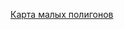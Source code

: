 [Карта малых полигонов](https://raw.githack.com/ElizavetaMehedko/Projects/main/porto_taxi_project/porto_polygon.html)
